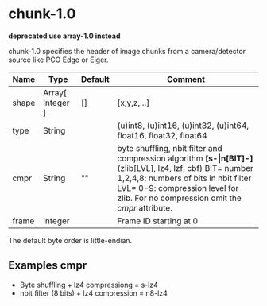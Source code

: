 # chunk-1.0
__deprecated use array-1.0 instead__

chunk-1.0 specifies the header of image chunks from a camera/detector source like PCO Edge or Eiger.

| Name | Type | Default | Comment |
| ---- | ---- | ------- | ------- |
| shape | Array[ Integer ] | [] | [x,y,z,...] |
| type | String | | (u)int8, (u)int16, (u)int32, (u)int64, float16, float32, float64 |
| cmpr | String | "" | byte shuffling, nbit filter and compression algorithm __\[s-&#124;n\[BIT]-]__(zlib\[LVL], lz4, lzf, cbf) BIT= number 1,2,4,8: numbers of bits in nbit filter LVL= 0-9: compression level for zlib. For no compression omit the *cmpr* attribute.
| frame | Integer | | Frame ID starting at 0 |

The default byte order is little-endian.

## Examples cmpr
* Byte shuffling + lz4 compressiong = s-lz4
* nbit filter (8 bits) + lz4 compression = n8-lz4
